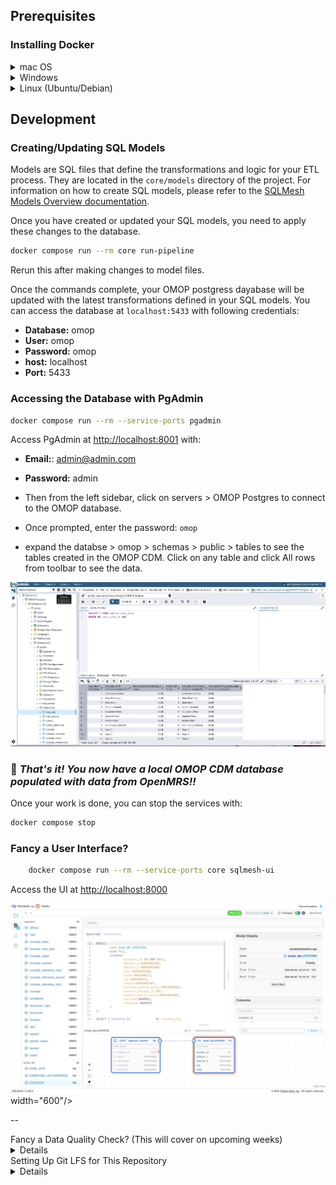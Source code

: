 
## Prerequisites

### Installing Docker

<details>
<summary>mac OS</summary>


1. **Manual Installation:**
    - Download Docker Desktop from [https://www.docker.com/products/docker-desktop](https://www.docker.com/products/docker-desktop)
    - Install and launch Docker Desktop
    - Ensure Docker is running (you should see the Docker icon in your menu bar)
2. Or ** Using Homebrew:**
   ```bash
   brew install --cask docker
   ```
   Then launch Docker Desktop from Applications.
</details>

<details>
<summary>Windows</summary>

1. Download Docker Desktop from [https://www.docker.com/products/docker-desktop](https://www.docker.com/products/docker-desktop)
2. Install and launch Docker Desktop
3. Ensure WSL 2 is enabled if prompted
</details>

<details>
<summary>Linux (Ubuntu/Debian)</summary>


```bash
# Update package index
sudo apt-get update

# Install prerequisites
sudo apt-get install apt-transport-https ca-certificates curl gnupg lsb-release

# Add Docker's official GPG key
curl -fsSL https://download.docker.com/linux/ubuntu/gpg | sudo gpg --dearmor -o /usr/share/keyrings/docker-archive-keyring.gpg

# Add Docker repository
echo "deb [arch=amd64 signed-by=/usr/share/keyrings/docker-archive-keyring.gpg] https://download.docker.com/linux/ubuntu $(lsb_release -cs) stable" | sudo tee /etc/apt/sources.list.d/docker.list > /dev/null

# Install Docker
sudo apt-get update
sudo apt-get install docker-ce docker-ce-cli containerd.io

# Start Docker service
sudo systemctl start docker
sudo systemctl enable docker

# Add your user to docker group (optional, to avoid sudo)
sudo usermod -aG docker $USER
```

</details>


## Development

### **Creating/Updating SQL Models**
Models are SQL files that define the transformations and logic for your ETL process. They are located in the `core/models` directory of the project.
For information on how to create SQL models, please refer to the [SQLMesh Models Overview documentation](https://sqlmesh.readthedocs.io/en/stable/concepts/models/overview/).


Once you have created or updated your SQL models, you need to apply these changes to the database.

   ```bash
   docker compose run --rm core run-pipeline
   ```
Rerun this after making changes to model files.

Once the commands complete, your OMOP postgress dayabase will be updated with the latest transformations defined in your SQL models.
You can access the database at `localhost:5433` with following credentials:
- **Database:** omop
- **User:** omop
- **Password:** omop
- **host:** localhost
- **Port:** 5433

### Accessing the Database with PgAdmin

```bash
docker compose run --rm --service-ports pgadmin
```
Access PgAdmin at [http://localhost:8001](http://localhost:8001) with:
- **Email:**: admin@admin.com
- **Password:** admin


- Then from the left sidebar, click on servers > OMOP Postgres to connect to the OMOP database.
- Once prompted, enter the password: `omop`
- expand the databse > omop > schemas > public > tables to see the tables created in the OMOP CDM. Click on any table and click All rows from toolbar to see the data.

<img src="/docs/img/pgadmin.jpeg">

### 🎉 _That's it! You now have a local OMOP CDM database populated with data from OpenMRS!!_


Once your work is done, you can stop the services with:

```bash
docker compose stop
```

### Fancy a User Interface?

```bash
    docker compose run --rm --service-ports core sqlmesh-ui
```

Access the UI at [http://localhost:8000](http://localhost:8000)
   
<img src="/docs/img/sql_mesh.jpeg" alt="SQLMesh UI"> width="600"/>

-- 

<summary>Fancy a Data Quality Check? (This will cover on upcoming weeks)</summary>

<details>

### 1. **Run Achilles to generate data summaries** (Check What Achilles does below.)
   ```
   docker compose run achilles
   ``` 
### 2. **Run DQD to perform data quality checks**
This runs the [OHDSI Data Quality Dashboard (DQD)](https://github.com/OHDSI/DataQualityDashboard) on the OMOP database.
   ```bash
    docker compose run --rm dqd run 
   ```
### 3. **View the Data Quality Dashboard**
      This serves the DQD results on a local web server. Once it's running, open your browser and go to [http://localhost:3000](http://localhost:3000).
   ```
   docker compose run --rm --service-ports dqd view
   ``` 

## 🧪 What does Achilles do?
Achilles analyzes the OMOP CDM data and generates summary statistics, data quality metrics, and precomputed reports. These results are essential for visualizations in tools like Atlas.

When you run:

```
docker compose run achilles
```
- ✅ It connects to your omop-db
- ✅ Scans and summarizes data in the public schema
- ✅ Produces results in the Achilles_results and Achilles_analysis tables
- ✅ Prepares your OMOP CDM for use with the web-based Atlas UI

</details>




<summary>Setting Up Git LFS for This Repository</summary>

<details>

### Setting Up Git LFS for This Repository

This repository uses **Git Large File Storage (LFS)** to handle large files like `CONCEPT.csv`. If you're cloning or pulling the repository, make sure to set up Git LFS to download the actual files instead of pointers.

### Step 1: Install Git LFS
Before cloning, install Git LFS:

- **macOS (Homebrew)**  
  ```sh
  brew install git-lfs
  ```

- **Linux (Ubuntu/Debian)**
  ```sh
  sudo apt update && sudo apt install git-lfs
  ```

- **Windows**  
  Download and install Git LFS from [Git LFS official site](https://git-lfs.github.com/).

### Step 2: Clone the Repository
After installing Git LFS, clone the repository:

```sh
git clone https://github.com/jayasanka-sack/openmrs-to-omop.git
cd openmrs-to-omop
```

Git LFS will automatically download the large files.

### Step 3: Pulling Updates
If you have already cloned the repository before installing Git LFS, or if you are pulling new changes, run:

```sh
git lfs install
git lfs pull
```

This ensures all large files are properly downloaded.

### Troubleshooting
If you see pointer files instead of actual data when opening a large file (e.g., `CONCEPT.csv`), it means Git LFS is not set up correctly. Run:

```sh
git lfs pull
```

For more information, refer to the [Git LFS documentation](https://git-lfs.github.com/).
</details>
